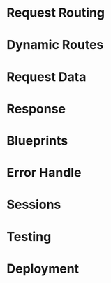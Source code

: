
# Request Routing

# Dynamic Routes

# Request Data

# Response

# Blueprints

# Error Handle

# Sessions

# Testing

# Deployment
